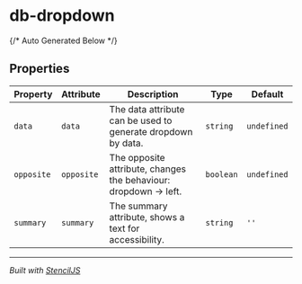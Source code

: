 # db-dropdown



{/* Auto Generated Below */}


## Properties

| Property   | Attribute  | Description                                                      | Type      | Default     |
| ---------- | ---------- | ---------------------------------------------------------------- | --------- | ----------- |
| `data`     | `data`     | The data attribute can be used to generate dropdown by data.     | `string`  | `undefined` |
| `opposite` | `opposite` | The opposite attribute, changes the behaviour: dropdown -> left. | `boolean` | `undefined` |
| `summary`  | `summary`  | The summary attribute, shows a text for accessibility.           | `string`  | `''`        |


----------------------------------------------

*Built with [StencilJS](https://stenciljs.com/)*
